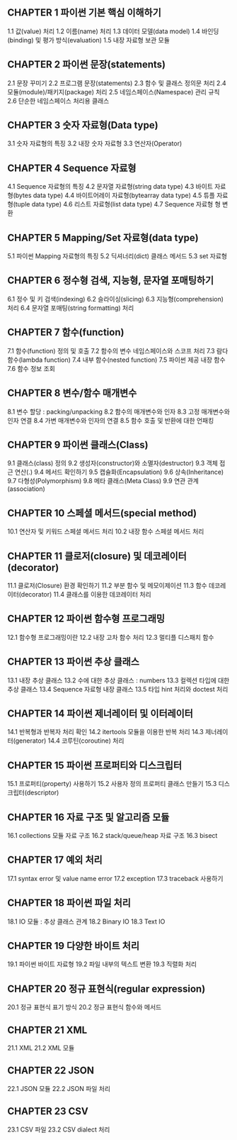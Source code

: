 ## CHAPTER 1 파이썬 기본 핵심 이해하기
1.1 값(value) 처리
1.2 이름(name) 처리
1.3 데이터 모델(data model)
1.4 바인딩(binding) 및 평가 방식(evaluation)
1.5 내장 자료형 보관 모듈

## CHAPTER 2 파이썬 문장(statements)
2.1 문장 꾸미기
2.2 프로그램 문장(statements)
2.3 함수 및 클래스 정의문 처리
2.4 모듈(module)/패키지(package) 처리
2.5 네임스페이스(Namespace) 관리 규칙
2.6 단순한 네임스페이스 처리용 클래스

## CHAPTER 3 숫자 자료형(Data type)
3.1 숫자 자료형의 특징
3.2 내장 숫자 자료형
3.3 연산자(Operator)

## CHAPTER 4 Sequence 자료형
4.1 Sequence 자료형의 특징
4.2 문자열 자료형(string data type)
4.3 바이트 자료형(bytes data type)
4.4 바이트어레이 자료형(bytearray data type)
4.5 튜플 자료형(tuple data type)
4.6 리스트 자료형(list data type)
4.7 Sequence 자료형 형 변환

## CHAPTER 5 Mapping/Set 자료형(data type)
5.1 파이썬 Mapping 자료형의 특징
5.2 딕셔너리(dict) 클래스 메서드
5.3 set 자료형

## CHAPTER 6 정수형 검색, 지능형, 문자열 포매팅하기
6.1 정수 및 키 검색(indexing)
6.2 슬라이싱(slicing)
6.3 지능형(comprehension) 처리
6.4 문자열 포매팅(string formatting) 처리

## CHAPTER 7 함수(function)
7.1 함수(function) 정의 및 호출
7.2 함수의 변수 네임스페이스와 스코프 처리
7.3 람다 함수(lambda function)
7.4 내부 함수(nested function)
7.5 파이썬 제공 내장 함수
7.6 함수 정보 조회

## CHAPTER 8 변수/함수 매개변수
8.1 변수 할당 : packing/unpacking
8.2 함수의 매개변수와 인자
8.3 고정 매개변수와 인자 연결
8.4 가변 매개변수와 인자의 연결
8.5 함수 호출 및 반환에 대한 언패킹

## CHAPTER 9 파이썬 클래스(Class)
9.1 클래스(class) 정의
9.2 생성자(constructor)와 소멸자(destructor)
9.3 객체 접근 연산(.)
9.4 메서드 확인하기
9.5 캡슐화(Encapsulation)
9.6 상속(Inheritance)
9.7 다형성(Polymorphism)
9.8 메타 클래스(Meta Class)
9.9 연관 관계(association)

## CHAPTER 10 스페셜 메서드(special method)
10.1 연산자 및 키워드 스페셜 메서드 처리
10.2 내장 함수 스페셜 메서드 처리

## CHAPTER 11 클로저(closure) 및 데코레이터(decorator)
11.1 클로저(Closure) 환경 확인하기
11.2 부분 함수 및 메모이제이션
11.3 함수 데코레이터(decorator)
11.4 클래스를 이용한 데코레이터 처리

## CHAPTER 12 파이썬 함수형 프로그래밍
12.1 함수형 프로그래밍이란
12.2 내장 고차 함수 처리
12.3 멀티플 디스패치 함수

## CHAPTER 13 파이썬 추상 클래스
13.1 내장 추상 클래스
13.2 수에 대한 추상 클래스 : numbers
13.3 컬렉션 타입에 대한 추상 클래스
13.4 Sequence 자료형 내장 클래스
13.5 타입 hint 처리와 doctest 처리

## CHAPTER 14 파이썬 제너레이터 및 이터레이터
14.1 반복형과 반복자 처리 확인
14.2 itertools 모듈을 이용한 반복 처리
14.3 제너레이터(generator)
14.4 코루틴(coroutine) 처리

## CHAPTER 15 파이썬 프로퍼티와 디스크립터
15.1 프로퍼티(property) 사용하기
15.2 사용자 정의 프로퍼티 클래스 만들기
15.3 디스크립터(descriptor)

## CHAPTER 16 자료 구조 및 알고리즘 모듈
16.1 collections 모듈 자료 구조
16.2 stack/queue/heap 자료 구조
16.3 bisect

## CHAPTER 17 예외 처리
17.1 syntax error 및 value name error
17.2 exception
17.3 traceback 사용하기

## CHAPTER 18 파이썬 파일 처리
18.1 IO 모듈 : 추상 클래스 관계
18.2 Binary IO
18.3 Text IO

## CHAPTER 19 다양한 바이트 처리
19.1 파이썬 바이트 자료형
19.2 파일 내부의 텍스트 변환
19.3 직렬화 처리

## CHAPTER 20 정규 표현식(regular expression)
20.1 정규 표현식 표기 방식
20.2 정규 표현식 함수와 메서드

## CHAPTER 21 XML
21.1 XML
21.2 XML 모듈

## CHAPTER 22 JSON
22.1 JSON 모듈
22.2 JSON 파일 처리

## CHAPTER 23 CSV
23.1 CSV 파일
23.2 CSV dialect 처리